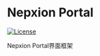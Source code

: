 # Nepxion Portal
[![License](https://img.shields.io/badge/License-Apache%202.0-blue.svg?label=license)](https://github.com/Nepxion/nepxion.github.io/blob/master/LICENSE)

Nepxion Portal界面框架